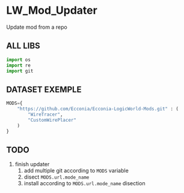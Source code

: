 # LW_Mod_Updater
Update mod from a repo

## ALL LIBS

```py
import os
import re
import git
```

## DATASET EXEMPLE

```py
MODS={
	"https://github.com/Ecconia/Ecconia-LogicWorld-Mods.git" : (
		"WireTracer",
		"CustomWirePlacer"
	)
}
```

## TODO

1. finish updater
	1. add multiple git according to `MODS` variable
	1. disect `MODS.url.mode_name`
	1. install according to `MODS.url.mode_name` disection
